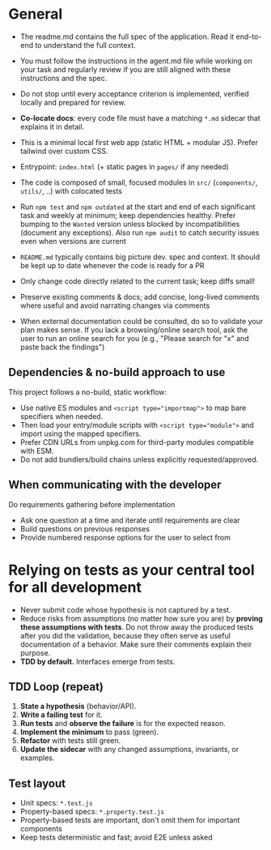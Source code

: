 # General

- The readme.md contains the full spec of the application. Read it end-to-end to understand the full context.
- You must follow the instructions in the agent.md file while working on your task and regularly review if you are still aligned with these instructions and the spec.
- Do not stop until every acceptance criterion is implemented, verified locally and prepared for review.
- **Co-locate docs**: every code file must have a matching `*.md` sidecar that explains it in detail.

- This is a minimal local first web app (static HTML + modular JS). Prefer tailwind over custom CSS.
- Entrypoint: `index.html` (+ static pages in `pages/` if any needed)
- The code is composed of small, focused modules in `src/` (`components/`, `utils/`, ..) with colocated tests
- Run `npm test` and `npm outdated` at the start and end of each significant task and weekly at minimum; keep dependencies healthy. Prefer bumping to the `Wanted` version unless blocked by incompatibilities (document any exceptions). Also run `npm audit` to catch security issues even when versions are current
- `README.md` typically contains big picture dev. spec and context. It should be kept up to date whenever the code is ready for a PR
- Only change code directly related to the current task; keep diffs small!
- Preserve existing comments & docs; add concise, long-lived comments where useful and avoid narrating changes via comments
- When external documentation could be consulted, do so to validate your plan makes sense. If you lack a browsing/online search tool, ask the user to run an online search for you (e.g., "Please search for \"x\" and paste back the findings")

## Dependencies & no-build approach to use

This project follows a no-build, static workflow:

- Use native ES modules and `<script type="importmap">` to map bare specifiers when needed.
- Then load your entry/module scripts with `<script type="module">` and import using the mapped specifiers.
- Prefer CDN URLs from unpkg.com for third-party modules compatible with ESM.
- Do not add bundlers/build chains unless explicitly requested/approved.

## When communicating with the developer

Do requirements gathering before implementation

- Ask one question at a time and iterate until requirements are clear
- Build questions on previous responses
- Provide numbered response options for the user to select from

# Relying on tests as your central tool for all development

- Never submit code whose hypothesis is not captured by a test.
- Reduce risks from assumptions (no matter how sure you are) by **proving these assumptions with tests**.
  Do not throw away the produced tests after you did the validation, because they often serve as useful documentation of a behavior. Make sure their comments explain their purpose.
- **TDD by default.** Interfaces emerge from tests.

## TDD Loop (repeat)

1. **State a hypothesis** (behavior/API).
2. **Write a failing test** for it.
3. **Run tests** and **observe the failure** is for the expected reason.
4. **Implement the minimum** to pass (green).
5. **Refactor** with tests still green.
6. **Update the sidecar** with any changed assumptions, invariants, or examples.

## Test layout

- Unit specs: `*.test.js`
- Property-based specs: `*.property.test.js`
- Property-based tests are important, don't omit them for important components
- Keep tests deterministic and fast; avoid E2E unless asked

